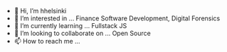 - 👋 Hi, I’m hhelsinki
- 👀 I’m interested in ... Finance Software Development, Digital Forensics
- 🌱 I’m currently learning ... Fullstack JS
- 💞️ I’m looking to collaborate on ... Open Source
- 📫 How to reach me ...

<!---
hhelsinki/hhelsinki is a ✨ special ✨ repository because its `README.md` (this file) appears on your GitHub profile.
You can click the Preview link to take a look at your changes.
--->
